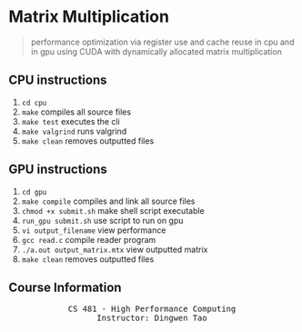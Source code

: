 <!-- @format -->

# Matrix Multiplication

> performance optimization via register use and cache reuse in cpu and in gpu using CUDA with dynamically allocated matrix multiplication

## CPU instructions

1. `cd cpu`
2. `make` compiles all source files
3. `make test` executes the cli
4. `make valgrind` runs valgrind
5. `make clean` removes outputted files

## GPU instructions

1. `cd gpu`
2. `make compile` compiles and link all source files
3. `chmod +x submit.sh` make shell script executable
4. `run_gpu submit.sh` use script to run on gpu
5. `vi output_filename` view performance
6. `gcc read.c` compile reader program
7. `./a.out output_matrix.mtx` view outputted matrix
8. `make clean` removes outputted files

## Course Information

<pre align="center">
CS 481 - High Performance Computing
Instructor: Dingwen Tao
</pre>
